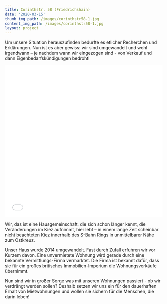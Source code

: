 ```yaml
---
title: Corinthstr. 58 (Friedrichshain)
date: '2020-03-15'
thumb_img_path: /images/corinthstr58-1.jpg
content_img_path: /images/corinthstr58-1.jpg
layout: project
---
```

Um unsere Situation herauszufinden bedurfte es etlicher Recherchen und Erklärungen. Nun ist es aber gewiss: wir sind umgewandelt und wohl irgendwann – je nachdem wann wir eingezogen sind - von Verkauf und dann Eigenbedarfskündigungen bedroht!

<iframe title="" aria-label="Locator-Karte" id="datawrapper-chart-mbaoM" src="//datawrapper.dwcdn.net/mbaoM/1/" scrolling="no" frameborder="0" style="width: 0; min-width: 100% !important; border: none;" height="486"></iframe><script type="text/javascript">!function(){"use strict";window.addEventListener("message",function(a){if(void 0!==a.data["datawrapper-height"])for(var e in a.data["datawrapper-height"]){var t=document.getElementById("datawrapper-chart-"+e)||document.querySelector("iframe[src*='"+e+"']");t&&(t.style.height=a.data["datawrapper-height"][e]+"px")}})}();
</script>

Wir, das ist eine Hausgemeinschaft, die sich schon länger kennt, die Veränderungen im Kiez aufnimmt, hier lebt – in einem lange Zeit scheinbar nicht beachteten Kiez innerhalb des S-Bahn Rings in unmittelbarer Nähe zum Ostkreuz.

Unser Haus wurde 2014 umgewandelt. Fast durch Zufall erfuhren wir vor Kurzem davon. Eine unvermietete Wohnung wird gerade durch eine bekannte Vermittlungs-Firma vermarktet. Die Firma ist bekannt dafür, dass sie für ein großes britisches Immobilien-Imperium die Wohnungsverkäufe übernimmt.

Nun sind wir in großer Sorge was mit unseren Wohnungen passiert - ob wir verdrängt werden sollen? Deshalb setzen wir uns ein für den dauerhaften Erhalt von Mietwohnungen und wollen sie sichern für die Menschen, die darin leben! 
